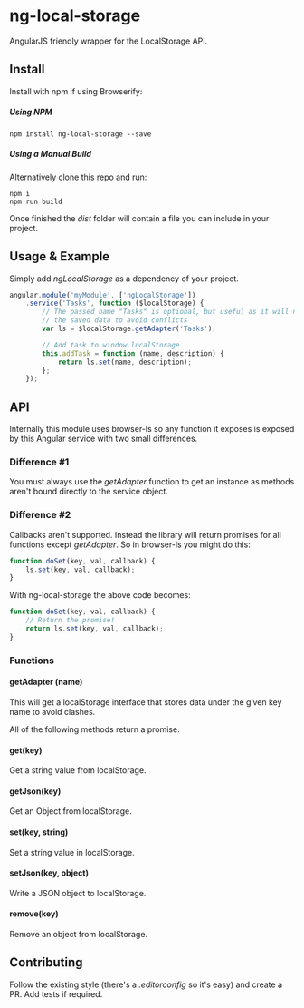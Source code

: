 # ng-local-storage
AngularJS friendly wrapper for the LocalStorage API.

## Install
Install with npm if using Browserify:

##### Using NPM
```
npm install ng-local-storage --save
```

##### Using a Manual Build
Alternatively clone this repo and run:

```
npm i
npm run build
```

Once finished the _dist_ folder will contain a file you can include in your 
project.


## Usage & Example
Simply add _ngLocalStorage_ as a dependency of your project.

```javascript
angular.module('myModule', ['ngLocalStorage'])
	.service('Tasks', function ($localStorage) {
		// The passed name "Tasks" is optional, but useful as it will namespace
		// the saved data to avoid conflicts
		var ls = $localStorage.getAdapter('Tasks');

		// Add task to window.localStorage
		this.addTask = function (name, description) {
			return ls.set(name, description);
		};
	});
```

## API
Internally this module uses browser-ls so any function it exposes is exposed 
by this Angular service with two small differences.

### Difference #1
You must always use the _getAdapter_ function to get an instance as methods 
aren't bound directly to the service object.

### Difference #2
Callbacks aren't supported. Instead the library will return promises for all 
functions except _getAdapter_. So in browser-ls you might do this:

```javascript
function doSet(key, val, callback) {
	ls.set(key, val, callback);	
}
```

With ng-local-storage the above code becomes:


```javascript
function doSet(key, val, callback) {
	// Return the promise!
	return ls.set(key, val, callback);
}
```

### Functions

#### getAdapter (name)
This will get a localStorage interface that stores data under the given key 
name to avoid clashes.

All of the following methods return a promise.

#### get(key)
Get a string value from localStorage.

#### getJson(key)
Get an Object from localStorage.

#### set(key, string)
Set a string value in localStorage.

#### setJson(key, object)
Write a JSON object to localStorage.

#### remove(key)
Remove an object from localStorage.

## Contributing
Follow the existing style (there's a _.editorconfig_ so it's easy) and create a 
PR. Add tests if required.
